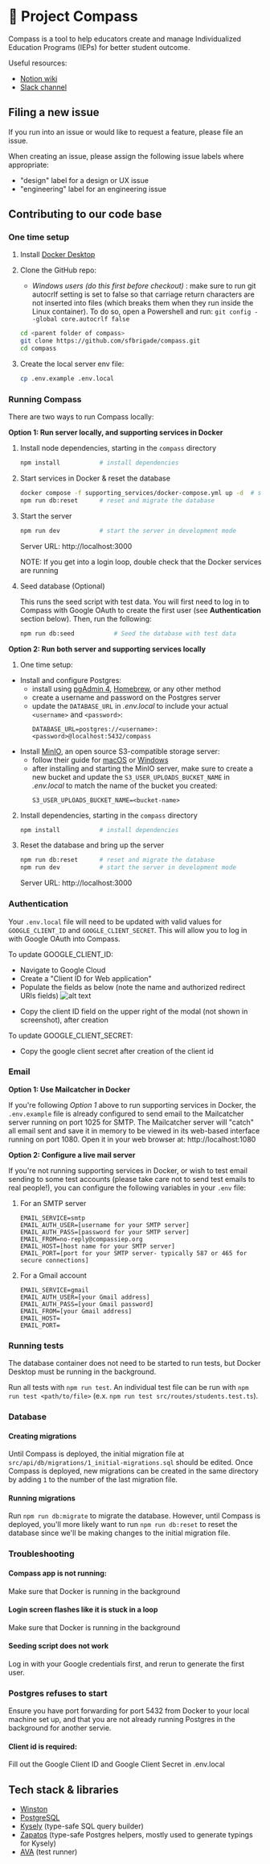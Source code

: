 # 🧭 Project Compass

Compass is a tool to help educators create and manage Individualized Education Programs (IEPs) for better student outcome.

Useful resources:

- [Notion wiki](https://www.notion.so/sfbrigade/Compass-source-of-truth-db118a6d51344dccadc49d1988662d66)
- [Slack channel](https://sfbrigade.slack.com/archives/C01R8E75N1K)

## Filing a new issue

If you run into an issue or would like to request a feature, please file an issue.

When creating an issue, please assign the following issue labels where appropriate:

- "design" label for a design or UX issue
- "engineering" label for an engineering issue

## Contributing to our code base

### One time setup

1. Install [Docker Desktop](https://www.docker.com/products/docker-desktop/)
2. Clone the GitHub repo:

   - _Windows users (do this first before checkout)_ : make sure to run git autocrlf setting is set to false so that carriage return characters are not inserted into files (which breaks them when they run inside the Linux container). To do so, open a Powershell and run: `git config --global core.autocrlf false`
     <br>

   ```sh
   cd <parent folder of compass>
   git clone https://github.com/sfbrigade/compass.git
   cd compass
   ```

3. Create the local server env file:
   ```sh
   cp .env.example .env.local
   ```

### Running Compass

There are two ways to run Compass locally:

**Option 1: Run server locally, and supporting services in Docker**

1. Install node dependencies, starting in the `compass` directory

   ```sh
   npm install           # install dependencies
   ```

2. Start services in Docker & reset the database

   ```sh
   docker compose -f supporting_services/docker-compose.yml up -d  # start the services in the background
   npm run db:reset      # reset and migrate the database
   ```

3. Start the server

   ```sh
   npm run dev           # start the server in development mode
   ```

   Server URL: http://localhost:3000

   NOTE: If you get into a login loop, double check that the Docker services are running

4. Seed database (Optional)

   This runs the seed script with test data. You will first need to log in to Compass with Google OAuth
   to create the first user (see **Authentication** section below). Then, run the following:

   ```sh
   npm run db:seed           # Seed the database with test data
   ```

**Option 2: Run both server and supporting services locally**

1. One time setup:

- Install and configure Postgres:
  - install using [pgAdmin 4](https://www.postgresql.org/download/), [Homebrew](https://wiki.postgresql.org/wiki/Homebrew), or any other method
  - create a username and password on the Postgres server
  - update the `DATABASE_URL` in _.env.local_ to include your actual `<username>` and `<password>`:
    ```
    DATABASE_URL=postgres://<username>:<password>@localhost:5432/compass
    ```
- Install [MinIO](https://min.io), an open source S3-compatible storage server:
  - follow their guide for [macOS](https://min.io/docs/minio/macos/index.html) or [Windows](https://min.io/docs/minio/windows/index.html)
  - after installing and starting the MinIO server, make sure to create a new bucket and update the `S3_USER_UPLOADS_BUCKET_NAME` in _.env.local_ to match the name of the bucket you created:
    ```
    S3_USER_UPLOADS_BUCKET_NAME=<bucket-name>
    ```

2. Install dependencies, starting in the `compass` directory

   ```sh
   npm install           # install dependencies
   ```

3. Reset the database and bring up the server

   ```sh
   npm run db:reset      # reset and migrate the database
   npm run dev           # start the server in development mode
   ```

   Server URL: http://localhost:3000

### Authentication

Your `.env.local` file will need to be updated with valid values for `GOOGLE_CLIENT_ID` and `GOOGLE_CLIENT_SECRET`. This will allow you to log in with Google OAuth into Compass.

To update GOOGLE_CLIENT_ID:

- Navigate to Google Cloud
- Create a "Client ID for Web application"
- Populate the fields as below (note the name and authorized redirect URIs fields)
  ![alt text](readmeassist.jpg)

* Copy the client ID field on the upper right of the modal (not shown in screenshot), after creation

To update GOOGLE_CLIENT_SECRET:

- Copy the google client secret after creation of the client id

### Email

**Option 1: Use Mailcatcher in Docker**

If you're following _Option 1_ above to run supporting services in Docker, the `.env.example` file is already configured to send email to the Mailcatcher server running on port 1025 for SMTP. The Mailcatcher server will "catch" all email sent and save it in memory to be viewed in its web-based interface running on port 1080. Open it in your web browser at: http://localhost:1080

**Option 2: Configure a live mail server**

If you're not running supporting services in Docker, or wish to test email sending to some test accounts (please take care not to send test emails to real people!), you can configure the following variables in your `.env` file:

1. For an SMTP server
   ```
   EMAIL_SERVICE=smtp
   EMAIL_AUTH_USER=[username for your SMTP server]
   EMAIL_AUTH_PASS=[password for your SMTP server]
   EMAIL_FROM=no-reply@compassiep.org
   EMAIL_HOST=[host name for your SMTP server]
   EMAIL_PORT=[port for your SMTP server- typically 587 or 465 for secure connections]
   ```
2. For a Gmail account
   ```
   EMAIL_SERVICE=gmail
   EMAIL_AUTH_USER=[your Gmail address]
   EMAIL_AUTH_PASS=[your Gmail password]
   EMAIL_FROM=[your Gmail address]
   EMAIL_HOST=
   EMAIL_PORT=
   ```

### Running tests

The database container does not need to be started to run tests, but Docker Desktop must be running in the background.

Run all tests with `npm run test`. An individual test file can be run with `npm run test <path/to/file>` (e.x. `npm run test src/routes/students.test.ts`).

### Database

#### Creating migrations

Until Compass is deployed, the initial migration file at `src/api/db/migrations/1_initial-migrations.sql` should be edited. Once Compass is deployed, new migrations can be created in the same directory by adding `1` to the number of the last migration file.

#### Running migrations

Run `npm run db:migrate` to migrate the database. However, until Compass is deployed, you'll more likely want to run `npm run db:reset` to reset the database since we'll be making changes to the initial migration file.

### Troubleshooting

#### Compass app is not running:

Make sure that Docker is running in the background

#### Login screen flashes like it is stuck in a loop

Make sure that Docker is running in the background

#### Seeding script does not work

Log in with your Google credentials first, and rerun to generate the first user.

### Postgres refuses to start

Ensure you have port forwarding for port 5432 from Docker to your local machine set up,
and that you are not already running Postgres in the background for another servie.

#### Client id is required:

Fill out the Google Client ID and Google Client Secret in .env.local

## Tech stack & libraries

- [Winston](https://github.com/winstonjs/winston)
- [PostgreSQL](https://www.postgresql.org/)
- [Kysely](https://github.com/koskimas/kysely) (type-safe SQL query builder)
- [Zapatos](https://github.com/jawj/zapatos) (type-safe Postgres helpers, mostly used to generate typings for Kysely)
- [AVA](https://github.com/avajs/ava) (test runner)

